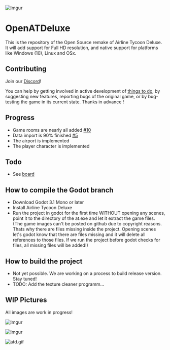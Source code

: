 ![Imgur](https://i.imgur.com/9eLVJQ5.png)

# OpenATDeluxe
This is the repository of the Open Source remake of Airline Tycoon Deluxe.
It will add support for Full HD resolution, and native support for platforms like Windows (10), Linux and OSx.

## Contributing

Join our [Discord](https://discord.gg/epPf384)!

You can help by getting involved in active development of [things to do](https://github.com/openairlinetycoon/OpenATDeluxe/projects/1), by suggesting new features, reporting bugs of the original game, or by bug-testing the game in its current state. Thanks in advance !

## Progress
- Game rooms are nearly all added [#10](https://github.com/openairlinetycoon/OpenATDeluxe/issues/10)
- Data import is 90% finished [#5](https://github.com/openairlinetycoon/OpenATDeluxe/issues/5)
- The airport is implemented
- The player character is implemented

## Todo
- See [board](https://github.com/openairlinetycoon/OpenATDeluxe/projects/1)

## How to compile the Godot branch
- Download Godot 3.1 Mono or later
- Install Airline Tycoon Deluxe
- Run the project in godot for the first time WITHOUT opening any scenes, point it to the directory of the at.exe and let it extract the game files.
(The game images can't be posted on github due to copyright reasons. Thats why there are files missing inside the project. Opening scenes let's godot know that there are files missing and it will delete all references to those files. If we run the project before godot checks for files, all missing files will be added!)


## How to build the project
- Not yet possible. We are working on a process to build release version. Stay tuned!
- TODO: Add the texture cleaner programm...

## WIP Pictures
All images are work in progress!

![Imgur](https://i.imgur.com/Vc9CAym.gif)

![Imgur](https://i.imgur.com/A4toKcI.gif)

![atd.gif](https://user-images.githubusercontent.com/7768485/65977049-837dae00-e471-11e9-8426-26400f53eb59.gif)
